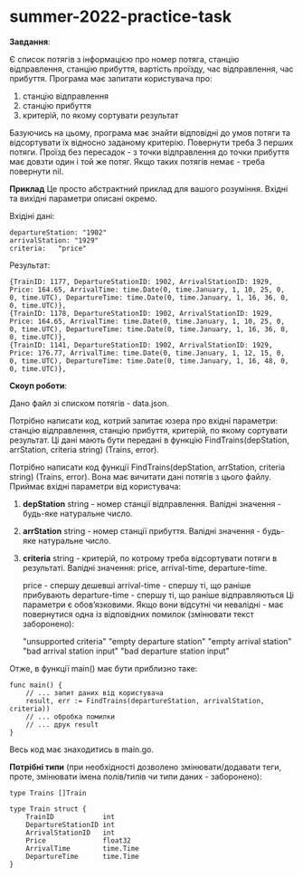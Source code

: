 # summer-2022-practice-task

**Завдання**:

Є список потягів з інформацією про номер потяга, станцію відправлення, станцію прибуття, вартість проїзду, час відправлення, час прибуття.
Програма має запитати користувача про:
1. станцію відправлення
2. станцію прибуття
3. критерій, по якому сортувати результат

Базуючись на цьому, програма має знайти відповідні до умов потяги та відсортувати їх відносно заданому критерію.
Повернути треба 3 перших потяги. Проїзд без пересадок - з точки відправлення до точки прибуття має довзти один і той же потяг.
Якщо таких потягів немає - треба повернути nil.

**Приклад**
Це просто абстрактний приклад для вашого розуміння. Вхідні та вихідні параметри описані окремо. 

Вхідіні дані:

    departureStation: "1902"
    arrivalStation: "1929"
    criteria:   "price"

Результат:

 	{TrainID: 1177, DepartureStationID: 1902, ArrivalStationID: 1929, Price: 164.65, ArrivalTime: time.Date(0, time.January, 1, 10, 25, 0, 0, time.UTC), DepartureTime: time.Date(0, time.January, 1, 16, 36, 0, 0, time.UTC)},
	{TrainID: 1178, DepartureStationID: 1902, ArrivalStationID: 1929, Price: 164.65, ArrivalTime: time.Date(0, time.January, 1, 10, 25, 0, 0, time.UTC), DepartureTime: time.Date(0, time.January, 1, 16, 36, 0, 0, time.UTC)},
	{TrainID: 1141, DepartureStationID: 1902, ArrivalStationID: 1929, Price: 176.77, ArrivalTime: time.Date(0, time.January, 1, 12, 15, 0, 0, time.UTC), DepartureTime: time.Date(0, time.January, 1, 16, 48, 0, 0, time.UTC)},

**Скоуп роботи**:

Дано файл зі списком потягів - data.json.

Потрібно написати код, котрий запитає юзера про вхідні параметри: станцію відправлення, станцію прибуття, критерій, по якому сортувати результат.
Ці дані мають бути передані в функцію FindTrains(depStation, arrStation, criteria string) (Trains, error).

Потрібно написати код функції FindTrains(depStation, arrStation, criteria string) (Trains, error).
Вона має вичитати дані потягів з цього файлу.
Приймає вхідні параметри від користувача:
1. **depStation** string - номер станції відправлення. Валідні значення - будь-яке натуральне число.
2. **arrStation** string - номер станції прибуття. Валідні значення - будь-яке натуральне число.
3. **criteria** string - критерій, по котрому треба відсортувати потяги в результаті. Валідні значення: price, arrival-time, departure-time.


    price - спершу дешевші
    arrival-time - спершу ті, що раніше прибувають
    departure-time - спершу ті, що раніше відправляються
Ці параметри є обовʼязковими. Якщо вони відсутні чи невалідні - має повернутися одна із відповідних помилок (змінювати текст заборонено):

    "unsupported criteria"
    "empty departure station"
    "empty arrival station"
    "bad arrival station input"
    "bad departure station input"

Отже, в функції main() має бути приблизно таке:

    func main() {
        // ... запит даних від користувача
        result, err := FindTrains(departureStation, arrivalStation, criteria))
        // ... обробка помилки
        // ... друк result
    }
    
Весь код має знаходитись в main.go.

**Потрібні типи** (при необхідності дозволено змінювати/додавати теги, проте, змінювати імена полів/типів чи типи даних - заборонено):

    type Trains []Train

    type Train struct {
        TrainID            int
        DepartureStationID int
        ArrivalStationID   int
        Price              float32
        ArrivalTime        time.Time
        DepartureTime      time.Time
    }
